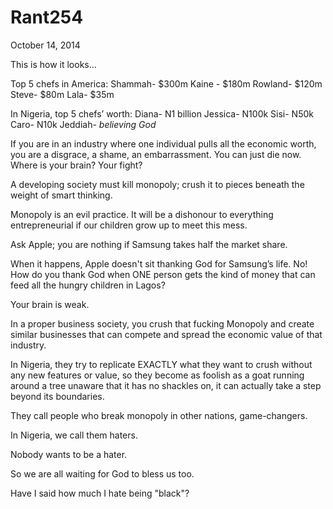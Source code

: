 # Rant254


October 14, 2014

This is how it looks…

Top 5 chefs in America:
Shammah- $300m
Kaine - $180m
Rowland- $120m
Steve- $80m
Lala- $35m

In Nigeria, top 5 chefs’ worth:
Diana- N1 billion
Jessica- N100k
Sisi- N50k
Caro- N10k
Jeddiah- *believing God*

If you are in an industry where one individual pulls all the economic worth, you are a disgrace, a shame, an embarrassment. You can just die now. Where is your brain? Your fight?

A developing society must kill monopoly; crush it to pieces beneath the weight of smart thinking.

Monopoly is an evil practice. It will be a dishonour to everything entrepreneurial if our children grow up to meet this mess.

Ask Apple; you are nothing if Samsung takes half the market share. 

When it happens, Apple doesn't sit thanking God for Samsung’s life. No! How do you thank God when ONE person gets the kind of money that can feed all the hungry children in Lagos?

Your brain is weak. 
 
In a proper business society, you crush that fucking Monopoly and create similar businesses that can compete and spread the economic value of that industry.

In Nigeria, they try to replicate EXACTLY what they want to crush without any new features or value, so they become as foolish as a goat running around a tree unaware that it has no shackles on, it can actually take a step beyond its boundaries.

They call people who break monopoly in other nations, game-changers.

In Nigeria, we call them haters.

Nobody wants to be a hater.

So we are all waiting for God to bless us too. 

Have I said how much I hate being "black"?